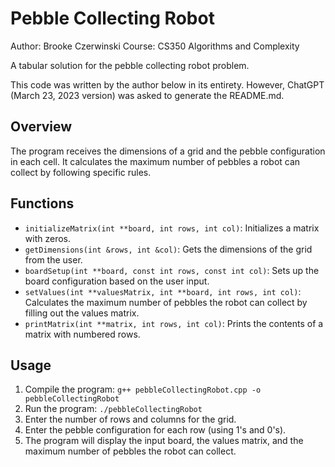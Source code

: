 # Pebble Collecting Robot

Author: Brooke Czerwinski
Course: CS350 Algorithms and Complexity

A tabular solution for the pebble collecting robot problem.

This code was written by the author below in its entirety. However, ChatGPT (March 23, 2023 version) was asked to generate the README.md.

## Overview

The program receives the dimensions of a grid and the pebble configuration in each cell. It calculates the maximum number of pebbles a robot can collect by following specific rules.

## Functions

- `initializeMatrix(int **board, int rows, int col)`: Initializes a matrix with zeros.
- `getDimensions(int &rows, int &col)`: Gets the dimensions of the grid from the user.
- `boardSetup(int **board, const int rows, const int col)`: Sets up the board configuration based on the user input.
- `setValues(int **valuesMatrix, int **board, int rows, int col)`: Calculates the maximum number of pebbles the robot can collect by filling out the values matrix.
- `printMatrix(int **matrix, int rows, int col)`: Prints the contents of a matrix with numbered rows.

## Usage

1. Compile the program: `g++ pebbleCollectingRobot.cpp -o pebbleCollectingRobot`
2. Run the program: `./pebbleCollectingRobot`
3. Enter the number of rows and columns for the grid.
4. Enter the pebble configuration for each row (using 1's and 0's).
5. The program will display the input board, the values matrix, and the maximum number of pebbles the robot can collect.
